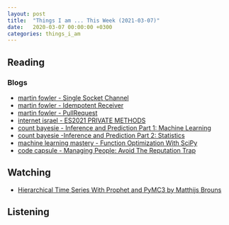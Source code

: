 ```yaml
---
layout: post
title:  "Things I am ... This Week (2021-03-07)"
date:   2020-03-07 00:00:00 +0300
categories: things_i_am
---
```


<!-- # Things I am ... This Week   -->

## Reading  

### Blogs

- [martin fowler - Single Socket Channel][mf1]
- [martin fowler - Idempotent Receiver][mf2]
- [martin fowler - PullRequest][mf3]
- [internet israel - ES2021 PRIVATE METHODS][il1]
- [count bayesie - Inference and Prediction Part 1: Machine Learning][cb1]
- [count bayesie -Inference and Prediction Part 2: Statistics][cb2]
- [machine learning mastery - Function Optimization With SciPy][mlm1]
- [code capsule - Managing People: Avoid The Reputation Trap][cc1]

## Watching  

- [Hierarchical Time Series With Prophet and PyMC3 by Matthijs Brouns][ts1]

## Listening  

[mf1]:https://martinfowler.com/articles/patterns-of-distributed-systems/single-socket-channel.html
[mf2]:https://martinfowler.com/articles/patterns-of-distributed-systems/idempotent-receiver.html
[il1]:https://internet-israel.com/%d7%9e%d7%93%d7%a8%d7%99%d7%9b%d7%99%d7%9d/es20xx/es2021-private-methods/
[mf3]:https://martinfowler.com/bliki/PullRequest.html
[cb1]:https://www.countbayesie.com/blog/2020/12/15/inference-and-prediction-part-1-machine-learning
[cb2]:https://www.countbayesie.com/blog/2021/1/4/inference-and-prediction-part-2-statistics
[ts1]:https://discourse.pymc.io/t/hierarchical-time-series-with-prophet-and-pymc3-by-matthijs-brouns/5988
[mlm1]:https://machinelearningmastery.com/function-optimization-with-scipy/
[cc1]:https://codecapsule.com/2021/02/09/managing-people-avoid-the-reputation-trap/
